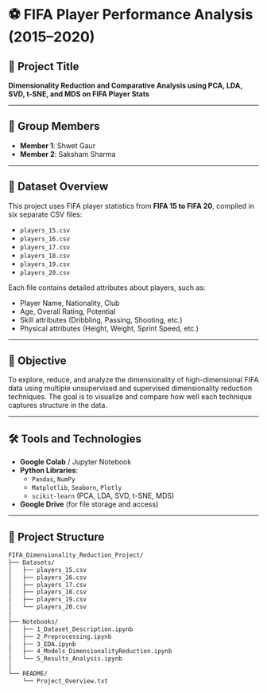 # ⚽ FIFA Player Performance Analysis (2015–2020)

## 📌 Project Title
**Dimensionality Reduction and Comparative Analysis using PCA, LDA, SVD, t-SNE, and MDS on FIFA Player Stats**

---

## 👥 Group Members
- **Member 1**: Shwet Gaur
- **Member 2**: Saksham Sharma

---

## 📂 Dataset Overview

This project uses FIFA player statistics from **FIFA 15 to FIFA 20**, compiled in six separate CSV files:
- `players_15.csv`
- `players_16.csv`
- `players_17.csv`
- `players_18.csv`
- `players_19.csv`
- `players_20.csv`

Each file contains detailed attributes about players, such as:
- Player Name, Nationality, Club
- Age, Overall Rating, Potential
- Skill attributes (Dribbling, Passing, Shooting, etc.)
- Physical attributes (Height, Weight, Sprint Speed, etc.)

---

## 🎯 Objective

To explore, reduce, and analyze the dimensionality of high-dimensional FIFA data using multiple unsupervised and supervised dimensionality reduction techniques. The goal is to visualize and compare how well each technique captures structure in the data.

---

## 🛠️ Tools and Technologies

- **Google Colab** / Jupyter Notebook
- **Python Libraries**:
  - `Pandas`, `NumPy`
  - `Matplotlib`, `Seaborn`, `Plotly`
  - `scikit-learn` (PCA, LDA, SVD, t-SNE, MDS)
- **Google Drive** (for file storage and access)

---

## 📁 Project Structure

```bash
FIFA_Dimensionality_Reduction_Project/
├── Datasets/
│   ├── players_15.csv
│   ├── players_16.csv
│   ├── players_17.csv
│   ├── players_18.csv
│   ├── players_19.csv
│   └── players_20.csv
│
├── Notebooks/
│   ├── 1_Dataset_Description.ipynb
│   ├── 2_Preprocessing.ipynb
│   ├── 3_EDA.ipynb
│   ├── 4_Models_DimensionalityReduction.ipynb
│   └── 5_Results_Analysis.ipynb
│
└── README/
    └── Project_Overview.txt


